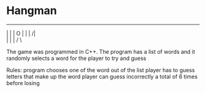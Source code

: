 # Hangman

 _______
|       |
|       O
|       |
|      /|\
|       |
|      / \

The game was programmed in C++.
The program has a list of words and it randomly selects a word for the player to try and guess


Rules:
program chooses one of the word out of the list
player has to guess letters that make up the word
player can guess incorrectly a total of 6 times before losing
